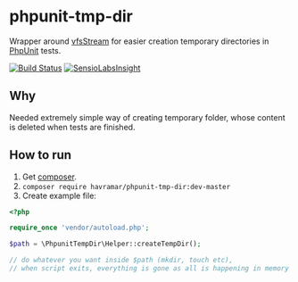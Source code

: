 phpunit-tmp-dir
===============

Wrapper around [vfsStream](https://github.com/mikey179/vfsStream) for easier creation temporary directories in [PhpUnit](http://phpunit.de/) tests.

[![Build Status](https://travis-ci.org/havramar/phpunit-tmp-dir.svg?branch=master)](https://travis-ci.org/havramar/phpunit-tmp-dir)
[![SensioLabsInsight](https://insight.sensiolabs.com/projects/5fb9272b-9b24-477b-bd3a-8ac9c4eb8844/mini.png)](https://insight.sensiolabs.com/projects/5fb9272b-9b24-477b-bd3a-8ac9c4eb8844)

## Why

Needed extremely simple way of creating temporary folder, whose content is deleted when tests are finished.

## How to run

1. Get [composer](https://getcomposer.org/).
2. `composer require havramar/phpunit-tmp-dir:dev-master`
2. Create example file:

  ```php
  <?php
  
  require_once 'vendor/autoload.php';
  
  $path = \PhpunitTempDir\Helper::createTempDir();
  
  // do whatever you want inside $path (mkdir, touch etc),
  // when script exits, everything is gone as all is happening in memory
  ```
